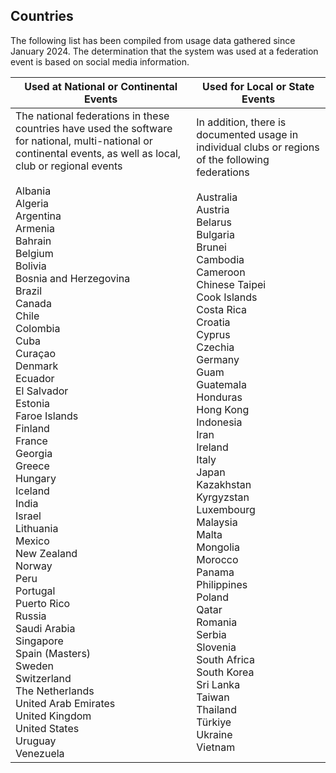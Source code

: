 ## Countries

The following list has been compiled from usage data gathered since January 2024.  The determination that the system was used at a federation event is based on social media information.

| Used at National or Continental Events                       | Used for Local or State Events                               |
| ------------------------------------------------------------ | ------------------------------------------------------------ |
| The national federations in these countries have used the software for national, multi-national or continental events, as well as local, club or regional events<br /><br />Albania<br />Algeria<br/>Argentina<br/>Armenia<br/>Bahrain<br/>Belgium<br/>Bolivia<br/>Bosnia and Herzegovina<br />Brazil<br/>Canada<br/>Chile<br />Colombia<br/>Cuba<br />Curaçao<br />Denmark<br/>Ecuador<br/>El Salvador<br/>Estonia<br/>Faroe Islands<br/>Finland<br/>France<br/>Georgia<br />Greece<br/>Hungary<br/>Iceland<br/>India<br/>Israel<br/>Lithuania<br/>Mexico<br/>New Zealand<br/>Norway<br/>Peru<br/>Portugal<br/>Puerto Rico<br/>Russia<br/>Saudi Arabia<br/>Singapore<br/>Spain (Masters)<br/>Sweden<br/>Switzerland<br/>The Netherlands<br/>United Arab Emirates<br/>United Kingdom<br/>United States<br/>Uruguay<br/>Venezuela | In addition, there is documented usage in individual clubs or regions of the following federations<br /><br />Australia<br/>Austria<br/>Belarus<br/>Bulgaria<br/>Brunei<br />Cambodia<br/>Cameroon<br />Chinese Taipei<br />Cook Islands<br />Costa Rica<br/>Croatia<br/>Cyprus<br/>Czechia<br />Germany<br/>Guam<br />Guatemala<br/>Honduras<br/>Hong Kong<br/>Indonesia<br/>Iran<br />Ireland<br/>Italy<br />Japan<br/>Kazakhstan<br />Kyrgyzstan<br />Luxembourg<br/>Malaysia<br/>Malta<br />Mongolia<br />Morocco<br/>Panama<br/>Philippines<br/>Poland<br/>Qatar<br/>Romania<br />Serbia<br />Slovenia<br/>South Africa<br/>South Korea<br/>Sri Lanka<br/>Taiwan<br />Thailand<br />Türkiye<br/>Ukraine<br/>Vietnam<br /> |
